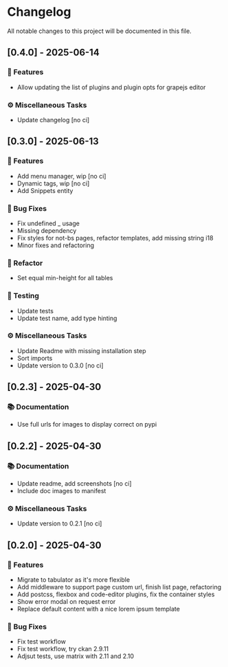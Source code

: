 # Changelog

All notable changes to this project will be documented in this file.

## [0.4.0] - 2025-06-14

### 🚀 Features

- Allow updating the list of plugins and plugin opts for grapejs editor

### ⚙️ Miscellaneous Tasks

- Update changelog [no ci]

## [0.3.0] - 2025-06-13

### 🚀 Features

- Add menu manager, wip [no ci]
- Dynamic tags, wip [no ci]
- Add Snippets entity

### 🐛 Bug Fixes

- Fix undefined _ usage
- Missing dependency
- Fix styles for not-bs pages, refactor templates, add missing string i18
- Minor fixes and refactoring

### 🚜 Refactor

- Set equal min-height for all tables

### 🧪 Testing

- Update tests
- Update test name, add type hinting

### ⚙️ Miscellaneous Tasks

- Update Readme with missing installation step
- Sort imports
- Update version to 0.3.0 [no ci]

## [0.2.3] - 2025-04-30

### 📚 Documentation

- Use full urls for images to display correct on pypi

## [0.2.2] - 2025-04-30

### 📚 Documentation

- Update readme, add screenshots [no ci]
- Include doc images to manifest

### ⚙️ Miscellaneous Tasks

- Update version to 0.2.1 [no ci]

## [0.2.0] - 2025-04-30

### 🚀 Features

- Migrate to tabulator as it's more flexible
- Add middleware to support page custom url, finish list page, refactoring
- Add postcss, flexbox and code-editor plugins, fix the container styles
- Show error modal on request error
- Replace default content with a nice lorem ipsum template

### 🐛 Bug Fixes

- Fix test workflow
- Fix test workflow, try ckan 2.9.11
- Adjsut tests, use matrix with 2.11 and 2.10

<!-- generated by git-cliff -->
